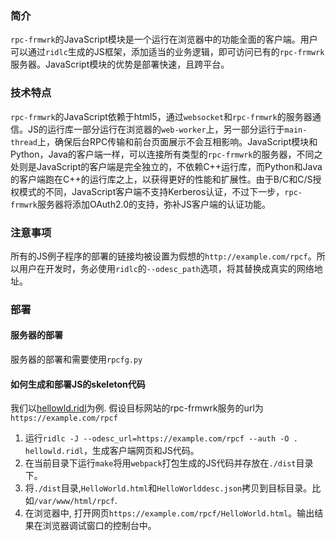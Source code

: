 ### 简介
`rpc-frmwrk`的JavaScript模块是一个运行在浏览器中的功能全面的客户端。用户可以通过`ridlc`生成的JS框架，添加适当的业务逻辑，即可访问已有的`rpc-frmwrk`服务器。JavaScript模块的优势是部署快速，且跨平台。

### 技术特点
`rpc-frmwrk`的JavaScript依赖于html5，通过`websocket`和`rpc-frmwrk`的服务器通信。JS的运行库一部分运行在浏览器的`web-worker`上，另一部分运行于`main-thread`上，确保后台RPC传输和前台页面展示不会互相影响。JavaScript模块和Python，Java的客户端一样，可以连接所有类型的`rpc-frmwrk`的服务器，不同之处则是JavaScript的客户端是完全独立的，不依赖C++运行库，而Python和Java的客户端跑在C++的运行库之上，以获得更好的性能和扩展性。由于B/C和C/S授权模式的不同，JavaScript客户端不支持Kerberos认证，不过下一步，`rpc-frmwrk`服务器将添加OAuth2.0的支持，弥补JS客户端的认证功能。

### 注意事项
所有的JS例子程序的部署的链接均被设置为假想的`http://example.com/rpcf`。所以用户在开发时，务必使用`ridlc`的`--odesc_path`选项，将其替换成真实的网络地址。

### 部署
#### 服务器的部署
服务器的部署和需要使用`rpcfg.py`

#### 如何生成和部署JS的skeleton代码
我们以[hellowld.ridl](https://github.com/zhiming99/rpc-frmwrk/blob/master/examples/hellowld.ridl)为例. 假设目标网站的rpc-frmwrk服务的url为`https://example.com/rpcf`
1. 运行`ridlc -J --odesc_url=https://example.com/rpcf --auth -O . hellowld.ridl`，生成客户端网页和JS代码。
2. 在当前目录下运行`make`将用`webpack`打包生成的JS代码并存放在`./dist`目录下。
3. 将`./dist`目录,`HelloWorld.html`和`HelloWorlddesc.json`拷贝到目标目录。比如`/var/www/html/rpcf`.
4. 在浏览器中, 打开网页`https://example.com/rpcf/HelloWorld.html`。输出结果在浏览器调试窗口的控制台中。


